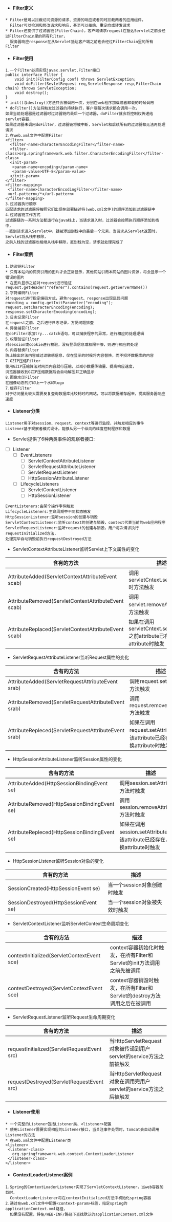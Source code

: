 - #### Filter定义
```
* Filter是可以拦截访问资源的请求、资源的响应或者同时拦截两者的应用组件，
  Filter可以检测和修改请求和响应，甚至可以拒绝、重定向或转发请求
* Filter还提供了过滤器链(FilterChain)，客户端请求request在抵达Servlet之前会经过FilterChain里的所有Filter，
  服务器响应response在从Servlet抵达客户端之前也会经过FilterChain里的所有Filter
```

- #### Filter使用
```
1.一个Filter必须实现javax.servlet.Filter接口
public interface Filter {
    void init(FilterConfig conf) throws ServletException;
    void doFilter(SevletRequest req,ServletResponse resp,FilterChain chain) throws ServletException;
    void destroy();
}
* init()与destroy()方法只会被调用一次，分别在web程序加载或者卸载的时候调用
* doFilter()方法将触发过滤器的持续执行，客户端每次请求都会调用一次，
如果当前处理器是过滤器时过滤器链的最后一个过滤器，doFilter就会将控制权传递给servlet容器，
如果过滤器未调用doFilter，过滤器链将被中断，Servlet和后续所有的过滤器都无法再处理请求
2.在web.xml文件中配置Filter
<filter>
  <filter-name>characterEncodingFilter</filter-name>
  <filter-class>org.springframework.web.filter.CharacterEncodingFilter</filter-class>
  <init-param>
   <param-name>encoding</param-name>
   <param-value>UTF-8</param-value>    
  </init-param>
</filter>
<filter-mapping>
 <filter-name>characterEncodingFilter</filter-name>
 <url-pattern>/*</url-pattern>
</filter-mapping>
3.过滤器执行顺序
匹配请求的过滤器将按照它们出现在部署描述符(web.xml文件)的顺序添加到过滤器链中
4.过滤器链工作方式
过滤器链的一系列方法都运行在java栈上，当请求进入时，过滤器会按照执行顺序添加到栈中，
一直到请求进入Servlet中，就被添加到栈中的最后一个元素，当请求从Servlet返回时，Servlet将从栈中移除，
之前入栈的过滤器也相继从栈中移除，直到栈为空，请求就处理完成了
```

- #### Filter案例
```
1.防盗链Filter
* 只有本站内的网页引用的图片才会正常显示，其他网站引用本网站的图片资源，将会显示一个错误的图片
* 在图片显示之前对request进行验证
request.getHeader("referer").contains(request.getServerName())
2.字符编码Filter
对request进行指定编码方式，避免request、response出现乱码问题
encoding = config.getInitParameter("encoding");
request.setCharacterEncoding(encoding);
response.setCharacterEncoding(encoding);
3.日志记录Filter
在request之前、之后进行日志记录，方便问题排查
4.异常捕获Filter
在doFilter添加try...catch语句，可以捕获程序的异常，进行相应的处理逻辑
5.权限验证Filter
对session或cookie进行校验，没有登录信息或权限不够，则进行相应的处理
6.内容替换Filter
防止输出非法内容或过滤敏感信息，仅在显示的时候将内容替换，而不损坏数据库的内容
7.GZIP压缩Filter
使用GZIP压缩算法对网页内容就行压缩，以减小数据传输量、提高响应速度，
浏览器接收到GZIP压缩数据后会自动解压并正确显示
8.图像水印Filter
在图像动态的打印上一个水印logo
7.缓存Filter
对于访问量比较大需要反复查询数据库比较耗时的网站，可以将数据缓存起来，提高服务器响应速度
```

- #### Listener分类
```
Listener用于对session、request、context等进行监控，并触发相应的事件
Listener基于观察者模式设计，能够从另一个纵向的维度控制程序和数据
```

- Servlet提供了6种两类事件的观察者接口:

- [ ] Listener 
  - [ ] EventListeners
    - [ ] ServletContextAttributeListener
    - [ ] ServletRequestAttributeListener
    - [ ] ServletRequestListener
    - [ ] HttpSessionAttributeListener
  - [ ] LifecycleListeners
    - [ ] ServletContextListener
    - [ ] HttpSessionListener

```
EventListeners:由某个操作事件触发
LifecycleListeners:生命周期中不同状态触发
HttpSessionListener:监听session的创建与销毁
ServletContextListener:监听context的创建与销毁，context代表当前的web应用程序
ServletRequestListener:监听request的创建与销毁，用户每次请求执行requestInitialized方法，
处理完毕自动销毁前执行requestDestroyed方法
```

- ServletContextAttributeListener监听Servlet上下文属性的变化

含有的方法 | 描述
---|---
AttributeAdded(ServletContextAttributeEvent scab) | 调用servletCntext.setAttribute()时方法触发
AttributeRemoved(ServletContextAttributeEvent scab) | 调用servlet.removeAttribute()时方法触发 
AttributeReplaced(ServletContextAttributeEvent scab) | 如果在调用servletCntext.setAttribute()之前attribute已存在，替换attribute时触发

- ServletRequestAttributeListener监听Request属性的变化

含有的方法 | 描述
---|---
 AttributeAdded(ServletRequestAttributeEvent srab)| 调用request.setAttribute()方法触发
 AttributeRemoved(ServletRequestAttributeEvent srab)| 调用request.removeAttribute()方法触发 
 AttributeRepleced(ServletRequestAttributeEvent srab)|如果在调用request.setAttribute()之前该attribute已经存在，则替换attribute时触发

- HttpSessionAttributeListener监听Session属性的变化

含有的方法 | 描述
---|---
AttributeAdded(HttpSessionBindingEvent se)| 调用session.setAttribute()方法时触发
AttributeRemoved(HttpSessionBindingEvent se)| 调用session.removeAttribute()方法时触发 
AttributeRepleced(HttpSessionBindingEvent se)|如果在调用session.setAttribute()之前该attribute已经存在，则替换attribute时触发

- HttpSessionListener监听Session对象的变化

含有的方法 | 描述
---|---
SessionCreated(HttpSessionEvent se) | 当一个session对象创建时触发
SessionDestroyed(HttpSessionEvent se) | 当一个session对象被失效时触发

- ServletContextListener监听ServletContext生命周期变化

含有的方法 | 描述
---|---
contextInitialized(ServletContextEvent sce) | context容器初始化时触发，在所有Filter和Servlet的init方法调用之前先被调用
contextDestroyed(ServletContextEvent sce) | context容器销毁时触发，在所有Filter和Servlet的destroy方法调用之后在被调用 

- ServletRequestListener监听Request生命周期变化

含有的方法 | 描述
---|---
requestInitialized(ServletRequestEvent src) | 当HttpServletRequest对象被传递到用户servlet的service方法之前被触发
requestDestroyed(ServletRequestEvent src) | 当HttpServletRequest对象在调用完用户servlet的service方法之后被触发 

- #### Listener使用
```
* 一个完整的Listener包括Listener类、<listener>配置
* 使用Listener需要实现相应的Listener接口，当关注事件处罚时，tomcat会自动调用Listener的方法
* 在web.xml文件中配置Listener类
<listener>
 <listener-class>
   org.springframework.web.context.ContextLoaderListener
 </listener-class>
</listener>
```

- #### ContextLoaderListener案例
```
1.Spring的ContextLoaderListener实现了ServletContextListener，当web容器加载时，
  ContextLoaderListener将在contextInitialized方法中初始化spring容器
2.通过在web.xml文件中配置<context-param>标签，指定spring的applicationContext.xml路径，
  如果没有配置，将在/WEB-INF/路径下查找默认的applicationContext.xml文件
```
    